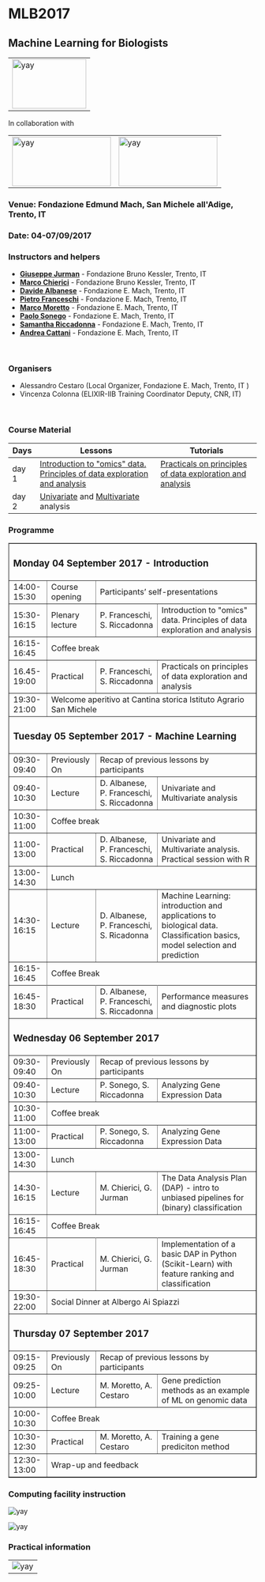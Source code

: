 # MLB2017
## Machine Learning for Biologists


 <table style="width:100%">
  <tr>
    <td><img src="./img/elixir_ita_logo.png" alt="yay" height="100" width="150"></td>
    <tr/>
</table>

In collaboration with

 <table style="width:100%">
  <tr>
    <td><img src="img/fbk.jpeg" alt="yay" height="100" width="200"></td>
    <td><img src="img/fem.png" alt="yay" height="100" width="200"></td>
    <tr/>
</table>



### Venue: Fondazione Edmund Mach, San Michele all'Adige, Trento, IT
### Date: 04-07/09/2017

### Instructors and helpers
- [**Giuseppe Jurman**](http://mpba.fbk.eu/people/profile/jurman) - Fondazione Bruno Kessler, Trento, IT
- [**Marco Chierici**](http://mpba.fbk.eu/people/profile/chierici) - Fondazione Bruno Kessler, Trento, IT
- [**Davide Albanese**](http://www.fmach.it/CRI/info-generali/organizzazione/Biologia-computazionale/ALBANESE-DAVIDE) - Fondazione E. Mach, Trento, IT
- [**Pietro Franceschi**](http://www.fmach.it/CRI/info-generali/organizzazione/Biologia-computazionale/FRANCESCHI-PIETRO) - Fondazione E. Mach, Trento, IT
- [**Marco Moretto**](http://www.fmach.it/CRI/info-generali/organizzazione/Biologia-computazionale/MORETTO-MARCO) - Fondazione E. Mach, Trento, IT
- [**Paolo Sonego**](http://www.fmach.it/CRI/info-generali/organizzazione/Biologia-computazionale/SONEGO-PAOLO) - Fondazione E. Mach, Trento, IT
- [**Samantha Riccadonna**](http://www.fmach.it/CRI/info-generali/organizzazione/Biologia-computazionale/RICCADONNA-SAMANTHA) - Fondazione E. Mach, Trento, IT
- [**Andrea Cattani**](http://www.fmach.it/Chi-siamo/Organizzazione/Direzione-Generale/DG-Ripartizione-Sistemi-Informativi-e-Comunicazione/CATTANI-ANDREA)  - Fondazione E. Mach, Trento, IT
<br>

### Organisers
- Alessandro Cestaro (Local Organizer, Fondazione E. Mach, Trento, IT )
- Vincenza Colonna (ELIXIR-IIB Training Coordinator Deputy, CNR, IT)
<br>



### Course Material
Days |Lessons  | Tutorials |
------------ | ------------- | ------------- |
day 1  | [Introduction to "omics" data. Principles of data exploration and  analysis](day1/Introduction.pdf) | [Practicals on principles of data exploration and  analysis](day1/Principles_of_data_exploration_and_analysis.md)|
day 2 | [Univariate](day2/Univariate/The_univariate_way.pdf)  and [Multivariate](day2/Multivariate/Going_Multivariate.pdf) analysis| |


### Programme

<table border="1">
<tr>
   <td colspan="4"><h3>Monday 04 September 2017 - Introduction </h3></td>
</tr>
<tr>
   <td>14:00-15:30</td>
   <td>Course opening</td>
   <td colspan="2">Participants’ self-presentations</td>
</tr>
<tr>
   <td>15:30-16:15</td>
   <td>Plenary lecture </td>
   <td >P. Franceschi, S. Riccadonna</td>
   <td> Introduction to "omics" data. Principles of data exploration and  analysis </td>
</tr>
<tr>
   <td>16:15-16:45</td>
   <td colspan="3">Coffee break</td>
</tr>
<tr>
   <td>16.45-19:00</td>
   <td>Practical</td>
   <td>P. Franceschi, S. Riccadonna</td>
   <td> Practicals on principles of data exploration and  analysis </td>
</tr>
<tr>
   <td>19:30-21:00</td>
   <td colspan="3">Welcome aperitivo at Cantina storica Istituto Agrario San Michele</td>
</tr>

<tr>
   <td colspan="4"><h3>Tuesday  05 September 2017 - Machine Learning </h3></td>
</tr>
<tr>
   <td>09:30-09:40</td>
   <td>Previously On</td>
   <td colspan="2">Recap of previous lessons by participants</td>
</tr>
<tr>
  <td>09:40-10:30</td>
  <td>Lecture</td>
  <td>D. Albanese, P. Franceschi, S. Riccadonna</td>
  <td>Univariate and Multivariate analysis</td>
</tr>
<tr>
   <td>10:30-11:00</td>
   <td colspan="3">Coffee break</td>
</tr>
<tr>
   <td>11:00-13:00</td>
   <td>Practical</td>
   <td>D. Albanese, P. Franceschi, S. Riccadonna</td>
   <td>Univariate and Multivariate analysis. Practical session with R</td>
</tr>
<tr>
   <td>13:00-14:30</td>
   <td colspan="3"> Lunch </td>
</tr>
<tr>
   <td>14:30-16:15</td>
   <td>Lecture</td>
   <td>D. Albanese, P. Franceschi, S. Ricadonna</td>
   <td>Machine Learning: introduction and applications to biological data. Classification basics, model selection and prediction</td>
</tr>
<tr>
<td>16:15-16:45</td>
<td colspan="3">Coffee Break</td>
<tr>
</tr>
   <td>16:45-18:30</td>
   <td>Practical</td>
   <td>D. Albanese, P. Franceschi, S. Riccadonna</td>
   <td>Performance measures and diagnostic plots</td>
</tr>

<tr>
   <td colspan="4"><h3>Wednesday  06 September 2017</h3></td>
</tr>
<tr>
   <td>09:30-09:40</td>
   <td>Previously On</td>
   <td colspan="2">Recap of previous lessons by participants</td>
</tr>
<tr>
  <td>09:40-10:30</td>
  <td>Lecture</td>
  <td>P. Sonego, S. Riccadonna </td>
  <td>Analyzing Gene Expression Data</td>
</tr>
<tr>
   <td>10:30-11:00</td>
   <td colspan="3">Coffee break</td>
</tr>
<tr>
   <td>11:00-13:00</td>
   <td>Practical</td>
   <td>P. Sonego, S. Riccadonna </td>
   <td>Analyzing Gene Expression Data</td>
</tr>
<tr>
   <td>13:00-14:30</td>
   <td colspan="3"> Lunch </td>
</tr>
<tr>
   <td>14:30-16:15</td>
   <td> Lecture </td>
   <td>M. Chierici, G. Jurman </td>
   <td>The Data Analysis Plan (DAP) - intro to unbiased pipelines for (binary) classification</td>
</tr>
<tr>
<td>16:15-16:45</td>
<td colspan="3">Coffee Break</td>
<tr>
</tr>
   <td>16:45-18:30</td>
   <td>Practical</td>
   <td>M. Chierici, G. Jurman</td>
   <td>Implementation of a basic DAP in Python (Scikit-Learn) with feature ranking and classification</td>
</tr>
<tr>
   <td>19:30-22:00</td>
   <td colspan="3">Social Dinner at Albergo Ai Spiazzi</td>
</tr>

<tr>
<td colspan="4"><h3>Thursday 07 September 2017</h3></td>
</tr>
<tr>
   <td>09:15-09:25</td>
   <td>Previously On</td>
   <td colspan="2">Recap of previous lessons by participants</td>
</tr>
<tr>
   <td>09:25-10:00</td>
   <td>Lecture</td>
   <td>M. Moretto, A. Cestaro</td>
   <td>Gene prediction methods as an example of ML on genomic data</td>
</tr>
<tr>
<td>10:00-10:30</td>
<td colspan="3">Coffee Break</td>
</tr>
<tr>
<td>10:30-12:30</td>
<td>Practical</td>
<td>M. Moretto, A. Cestaro</td>
 <td>Training a gene prediciton method</td>
</tr>
<tr>
<td>12:30-13:00</td>
<td colspan="3">Wrap-up and feedback</td>
</tr>
</table>


### Computing facility instruction

![yay](img/Slide1.JPG)

![yay](img/Slide2.JPG)  



### Practical information

<table style="width:100%">
 <tr>
   <td><img src="img/CampuSMichele.png" alt="yay" ></td>

   <tr/>
</table>
